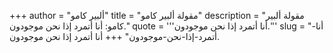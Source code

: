 +++
author = "ألبير كامو"
title = "مقولة ألبير كامو"
description = "مقولة ألبير كامو: أنا أتمرد إذا نحن موجودون."
quote = '''أنا أتمرد إذا نحن موجودون.''' 
slug = "أنا-أتمرد-إذا-نحن-موجودون"
+++
أنا أتمرد إذا نحن موجودون.

